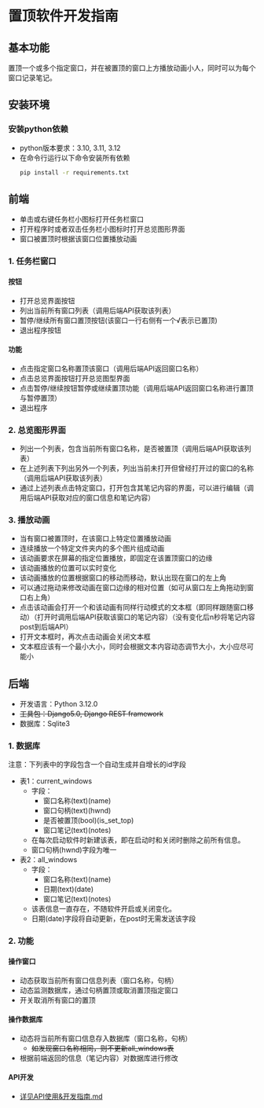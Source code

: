 # 置顶软件开发指南

## 基本功能

置顶一个或多个指定窗口，并在被置顶的窗口上方播放动画小人，同时可以为每个窗口记录笔记。

## 安装环境

### 安装python依赖

- python版本要求：3.10, 3.11, 3.12
- 在命令行运行以下命令安装所有依赖
    ```bash
    pip install -r requirements.txt
    ```

## 前端

- 单击或右键任务栏小图标打开任务栏窗口
- 打开程序时或者双击任务栏小图标时打开总览图形界面
- 窗口被置顶时根据该窗口位置播放动画

### 1. 任务栏窗口

#### 按钮

- 打开总览界面按钮
- 列出当前所有窗口列表（调用后端API获取该列表）
- 暂停/继续所有窗口置顶按钮(该窗口一行右侧有一个√表示已置顶)
- 退出程序按钮

#### 功能

- 点击指定窗口名称置顶该窗口（调用后端API返回窗口名称）
- 点击总览界面按钮打开总览图型界面
- 点击暂停/继续按钮暂停或继续置顶功能（调用后端API返回窗口名称进行置顶与暂停置顶）
- 退出程序

### 2. 总览图形界面

- 列出一个列表，包含当前所有窗口名称，是否被置顶（调用后端API获取该列表）
- 在上述列表下列出另外一个列表，列出当前未打开但曾经打开过的窗口的名称（调用后端API获取该列表）
- 通过上述列表点击特定窗口，打开包含其笔记内容的界面，可以进行编辑（调用后端API获取对应的窗口信息和笔记内容）

### 3. 播放动画

- 当有窗口被置顶时，在该窗口上特定位置播放动画
- 连续播放一个特定文件夹内的多个图片组成动画
- 该动画要求在屏幕的指定位置播放，即固定在该置顶窗口的边缘
- 该动画播放的位置可以实时变化
- 该动画播放的位置根据窗口的移动而移动，默认出现在窗口的左上角
- 可以通过拖动来修改动画在窗口边缘的相对位置（如可从窗口左上角拖动到窗口右上角）
- 点击该动画会打开一个和该动画有同样行动模式的文本框（即同样跟随窗口移动）（打开时调用后端API获取该窗口的笔记内容）（没有变化后n秒将笔记内容post到后端API）
- 打开文本框时，再次点击动画会关闭文本框
- 文本框应该有一个最小大小，同时会根据文本内容动态调节大小，大小应尽可能小

## 后端

- 开发语言：Python 3.12.0
- ~~工具包：Django5.0, Django REST framework~~
- 数据库：Sqlite3

### 1. 数据库

注意：下列表中的字段包含一个自动生成并自增长的id字段
- 表1：current_windows
  - 字段：
    - 窗口名称(text)(name)
    - 窗口句柄(text)(hwnd)
    - 是否被置顶(bool)(is_set_top)
    - 窗口笔记(text)(notes)
  - 在每次启动软件时新建该表，即在启动时和关闭时删除之前所有信息。
  - 窗口句柄(hwnd)字段为唯一
- 表2：all_windows
  - 字段：
    - 窗口名称(text)(name)
    - 日期(text)(date)
    - 窗口笔记(text)(notes)
  - 该表信息一直存在，不随软件开启或关闭变化。
  - 日期(date)字段将自动更新，在post时无需发送该字段

### 2. 功能

#### 操作窗口

- 动态获取当前所有窗口信息列表（窗口名称，句柄）
- 动态监测数据库，通过句柄置顶或取消置顶指定窗口
- 开关取消所有窗口的置顶

#### 操作数据库

- 动态将当前所有窗口信息存入数据库（窗口名称，句柄）
  - ~~如发现窗口名称相同，则不更新all_windows表~~
- 根据前端返回的信息（笔记内容）对数据库进行修改

#### API开发

- [详见API使用&开发指南.md]()

